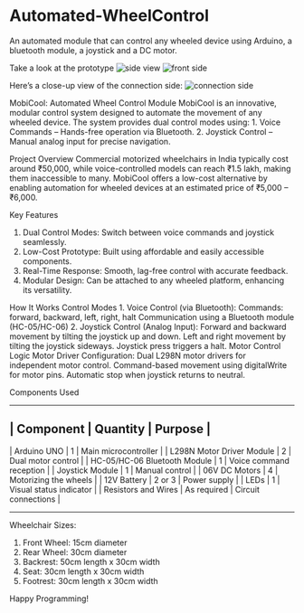 # Automated-WheelControl
An automated module that can control any wheeled device using Arduino, a bluetooth module, a joystick and a DC motor.

Take a look at the prototype
![side view](https://github.com/user-attachments/assets/2310dda4-b3c0-45f2-88b6-afca2ea04541)
![front side](https://github.com/user-attachments/assets/64f4a5f3-eef0-4a96-8944-8f05687137f3)

Here’s a close-up view of the connection side:
![connection side](https://github.com/user-attachments/assets/1086713a-d58b-457a-bb1c-f3969ab33ba4)



MobiCool: Automated Wheel Control Module
MobiCool is an innovative, modular control system designed to automate the movement of any wheeled device. The system provides dual control modes using:
    1. Voice Commands – Hands-free operation via Bluetooth.
    2. Joystick Control – Manual analog input for precise navigation.

Project Overview
Commercial motorized wheelchairs in India typically cost around ₹50,000, while voice-controlled models can reach ₹1.5 lakh, making them inaccessible to many. MobiCool offers a low-cost alternative by enabling automation for wheeled devices at an estimated price of ₹5,000 – ₹6,000.

Key Features
1. Dual Control Modes: Switch between voice commands and joystick seamlessly.
2. Low-Cost Prototype: Built using affordable and easily accessible components.
3. Real-Time Response: Smooth, lag-free control with accurate feedback.
4. Modular Design: Can be attached to any wheeled platform, enhancing its versatility.

How It Works
    Control Modes
        1. Voice Control (via Bluetooth):
                Commands: forward, backward, left, right, halt
                Communication using a Bluetooth module (HC-05/HC-06)
        2. Joystick Control (Analog Input):
                Forward and backward movement by tilting the joystick up and down.
                Left and right movement by tilting the joystick sideways.
                Joystick press triggers a halt.
    Motor Control Logic
        Motor Driver Configuration: Dual L298N motor drivers for independent motor control.
        Command-based movement using digitalWrite for motor pins.
        Automatic stop when joystick returns to neutral.

Components Used

_________________________________________________________________________________________________________
|   Component	                      |          Quantity	       |       Purpose                        |
---------------------------------------------------------------------------------------------------------
|   Arduino UNO	                    |          1	             |       Main microcontroller           |
|   L298N Motor Driver Module	      |          2	             |       Dual motor control             |
|   HC-05/HC-06 Bluetooth Module	  |          1	             |       Voice command reception        |
|   Joystick Module	                |          1	             |       Manual control                 |
|   06V DC Motors	                  |          4       	       |       Motorizing the wheels          |
|   12V Battery	                    |          2 or 3          |       Power supply                   |
|   LEDs	                          |          1	             |       Visual status indicator        |
|   Resistors and Wires	            |          As required	   |       Circuit connections            |
_________________________________________________________________________________________________________

Wheelchair Sizes:
1. Front Wheel:    15cm diameter
2. Rear Wheel:     30cm diameter
3. Backrest:       50cm length x 30cm width
4. Seat:           30cm length x 30cm width
5. Footrest:       30cm length x 30cm width

Happy Programming!
